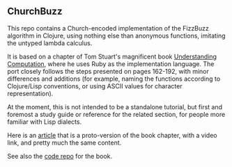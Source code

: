 ChurchBuzz
---

This repo contains a Church-encoded implementation of the FizzBuzz algorithm in
Clojure, using nothing else than anonymous functions, imitating the untyped
lambda calculus.

It is based on a chapter of Tom Stuart's magnificent book [Understanding
Computation](https://computationbook.com/), where he uses Ruby as the
implementation language. The port closely follows the steps presented on pages
162-192, with minor differences and additions (for example, naming the functions
according to Clojure/Lisp conventions, or using ASCII values for character
representation).

At the moment, this is not intended to be a standalone tutorial, but first and
foremost a study guide or reference for the related section, for people more
familiar with Lisp dialects.

Here is an [article](https://codon.com/programming-with-nothing) that is a
proto-version of the book chapter, with a video link, and pretty much the same
content.

See also the [code repo](https://github.com/tomstuart/computationbook) for the book.
